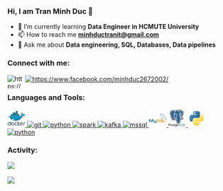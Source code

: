 ### Hi, I am Tran Minh Duc 👋


- 🌱 I’m currently learning **Data Engineer in HCMUTE University**
- 📫 How to reach me **minhductranit@gmail.com**
- 💬 Ask me about **Data engineering, SQL, Databases, Data pipelines**

<h3 align="left">Connect with me:</h3>
<p align="left">
<a href="https://www.facebook.com/minhduc2672002/" target="blank"><img align="center" src="https://raw.githubusercontent.com/rahuldkjain/github-profile-readme-generator/master/src/images/icons/Social/facebook.svg" alt="https://www.facebook.com/minhduc2672002/" height="30" width="40" /></a>
<a href="https://www.linkedin.com/in/%C4%91%E1%BB%A9c-tr%E1%BA%A7n-1a737a282/" target="blank"> <img align="left" src="https://raw.githubusercontent.com/rahuldkjain/github-profile-readme-generator/master/src/images/icons/Social/linked-in-alt.svg" alt="https://www.linkedin.com/in/%C4%91%E1%BB%A9c-tr%E1%BA%A7n-1a737a282/" height="30" width="40" /></a>
</p>

<h3 align="left">Languages and Tools:</h3>
<p align="left">
<a href="https://www.docker.com/" target="_blank" rel="noreferrer"> <img src="https://raw.githubusercontent.com/devicons/devicon/master/icons/docker/docker-original-wordmark.svg" alt="docker" width="40" height="40"/> </a> 
<a href="https://git-scm.com/" target="_blank" rel="noreferrer"> <img src="https://www.vectorlogo.zone/logos/git-scm/git-scm-icon.svg" alt="git" width="40" height="40"/> </a>
<a href="https://airflow.apache.org/" target="_blank" rel="noreferrer"> <img src="https://icon.icepanel.io/Technology/svg/Apache-Airflow.svg" alt="python" width="40" height="40"/> </a>
<a href="https://spark.apache.org/" target="_blank" rel="noreferrer"> <img src="https://www.vectorlogo.zone/logos/apache_spark/apache_spark-ar21.svg" alt="spark" width="40" height="40"/> </a>
<a href="https://kafka.apache.org/" target="_blank" rel="noreferrer"> <img src="https://www.vectorlogo.zone/logos/apache_kafka/apache_kafka-icon.svg" alt="kafka" width="40" height="40"/> </a>
<a href="https://www.microsoft.com/en-us/sql-server" target="_blank" rel="noreferrer"> <img src="https://www.svgrepo.com/show/303229/microsoft-sql-server-logo.svg" alt="mssql" width="40" height="40"/> </a>
<a href="https://www.mysql.com/" target="_blank" rel="noreferrer"> <img src="https://raw.githubusercontent.com/devicons/devicon/master/icons/mysql/mysql-original-wordmark.svg" alt="mysql" width="40" height="40"/> </a>
<a href="https://www.postgresql.org" target="_blank" rel="noreferrer"> <img src="https://raw.githubusercontent.com/devicons/devicon/master/icons/postgresql/postgresql-original-wordmark.svg" alt="postgresql" width="40" height="40"/> </a>
<a href="https://www.python.org" target="_blank" rel="noreferrer"> <img src="https://raw.githubusercontent.com/devicons/devicon/master/icons/python/python-original.svg" alt="python" width="40" height="40"/> </a>
<a href="https://www.java.com" target="_blank" rel="noreferrer"> <img src="https://raw.githubusercontent.com/jmnote/z-icons/master/svg/java.svg" alt="python" width="40" height="40"/> </a>
</p>
<h3 align="left">Activity:</h3>

![](http://github-profile-summary-cards.vercel.app/api/cards/repos-per-language?username=minhduc2672002&theme=default) 

![](http://github-profile-summary-cards.vercel.app/api/cards/profile-details?username=minhduc2672002&theme=default) 
